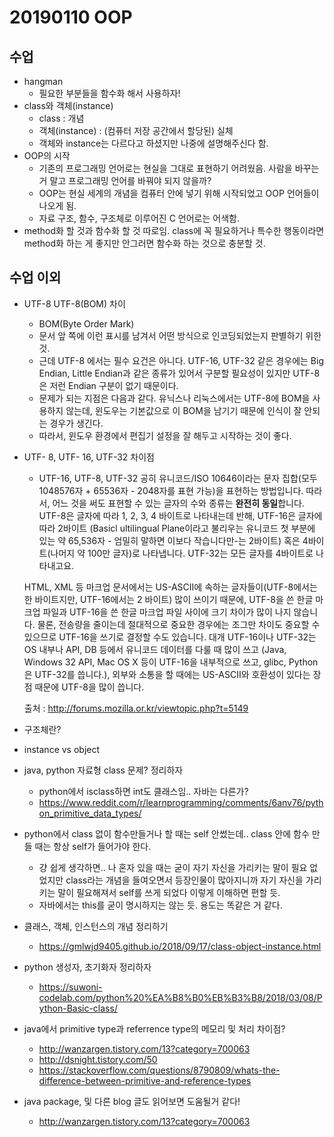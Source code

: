 # 20190110 OOP

## 수업

- hangman
  - 필요한 부분들을 함수화 해서 사용하자!
- class와 객체(instance)
  - class : 개념
  - 객체(instance) : (컴퓨터 저장 공간에서 할당된) 실체
  - 객체와 instance는 다르다고 하셨지만 나중에 설명해주신다 함.
- OOP의 시작
  - 기존의 프로그래밍 언어로는 현실을 그대로 표현하기 어려웠음. 사람을 바꾸는 거 말고 프로그래밍 언어를 바꿔야 되지 않을까?
  - OOP는 현실 세계의 개념을 컴퓨터 안에 넣기 위해 시작되었고 OOP 언어들이 나오게 됨.
  - 자료 구조, 함수, 구조체로 이루어진 C 언어로는 어색함.
- method화 할 것과 함수화 할 것 따로임. class에 꼭 필요하거나 특수한 행동이라면 method화 하는 게 좋지만 안그러면 함수화 하는 것으로 충분할 것.







## 수업 이외

- UTF-8 UTF-8(BOM) 차이

  - BOM(Byte Order Mark)
  - 문서 앞 쪽에 이런 표시를 남겨서 어떤 방식으로 인코딩되었는지 판별하기 위한 것.
  - 근데 UTF-8 에서는 필수 요건은 아니다. UTF-16, UTF-32 같은 경우에는 Big Endian, Little Endian과 같은 종류가 있어서 구분할 필요성이 있지만 UTF-8은 저런 Endian 구분이 없기 때문이다.
  - 문제가 되는 지점은 다음과 같다. 유닉스나 리눅스에서는 UTF-8에 BOM을 사용하지 않는데, 윈도우는 기본값으로 이 BOM을 남기기 때문에 인식이 잘 안되는 경우가 생긴다.
  - 따라서, 윈도우 환경에서 편집기 설정을 잘 해두고 시작하는 것이 좋다.

- UTF- 8, UTF- 16, UTF-32 차이점

  -   UTF-16, UTF-8, UTF-32 공히 유니코드/ISO 10646이라는 문자 집합(모두 1048576자 + 65536자 - 2048자를 표현 가능)을 표현하는 방법입니다. 따라서, 어느 것을 써도 표현할 수 있는 글자의 수와 종류는 **완전히 동일**합니다. UTF-8은 글자에 따라 1, 2, 3, 4 바이트로 나타내는데 반해, UTF-16은 글자에 따라 2바이트 (Basicl ultilingual Plane이라고 불리우는 유니코드 첫 부분에 있는 약 65,536자 - 엄밀히 말하면 이보다 작습니다만-는 2바이트) 혹은 4바이트(나머지 약 100만 글자)로 나타냅니다. UTF-32는 모든 글자를 4바이트로 나타내고요. 

    HTML, XML 등 마크업 문서에서는 US-ASCII에 속하는 글자들이(UTF-8에서는 한 바이트지만, UTF-16에서는 2 바이트) 많이 쓰이기 때문에, UTF-8을 쓴 한글 마크업 파일과 UTF-16을 쓴 한글 마크업 파일 사이에 크기 차이가 많이 나지 않습니다. 물론, 전송량을 줄이는데 절대적으로 중요한 경우에는 조그만 차이도 중요할 수 있으므로 UTF-16을 쓰기로 결정할 수도 있습니다.
    대개 UTF-16이나 UTF-32는 OS 내부나 API, DB 등에서 유니코드 데이터를 다룰 때 많이 쓰고 (Java, Windows 32 API, Mac OS X 등이 UTF-16을 내부적으로 쓰고, glibc, Python은 UTF-32를 씁니다.), 외부와 소통을 할 때에는 US-ASCII와 호환성이 있다는 장점 때문에 UTF-8을 많이 씁니다. 

    출처 : http://forums.mozilla.or.kr/viewtopic.php?t=5149

- 구조체란?
- instance vs object
- java, python 자료형 class 문제? 정리하자
  - python에서 isclass하면 int도 클래스임.. 자바는 다른가?
  - https://www.reddit.com/r/learnprogramming/comments/6anv76/python_primitive_data_types/
- python에서 class 없이 함수만들거나 할 때는 self 안썼는데.. class 안에 함수 만들 때는 항상 self가 들어가야 한다.
  - 걍 쉽게 생각하면.. 나 혼자 있을 때는 굳이 자기 자신을 가리키는 말이 필요 없었지만  class라는 개념을 들여오면서 등장인물이 많아지니까 자기 자신을 가리키는 말이 필요해져서 self를 쓰게 되었다 이렇게 이해하면 편할 듯.
  - 자바에서는 this를 굳이 명시하지는 않는 듯. 용도는 똑같은 거 같다.
- 클래스, 객체, 인스턴스의 개념 정리하기
  - https://gmlwjd9405.github.io/2018/09/17/class-object-instance.html
- python 생성자, 초기화자 정리하자
  - https://suwoni-codelab.com/python%20%EA%B8%B0%EB%B3%B8/2018/03/08/Python-Basic-class/
- java에서 primitive type과 referrence type의 메모리 및 처리 차이점?
  - http://wanzargen.tistory.com/13?category=700063
  - http://dsnight.tistory.com/50
  - https://stackoverflow.com/questions/8790809/whats-the-difference-between-primitive-and-reference-types
- java package, 및 다른 blog 글도 읽어보면 도움될거 같다!
  - http://wanzargen.tistory.com/13?category=700063